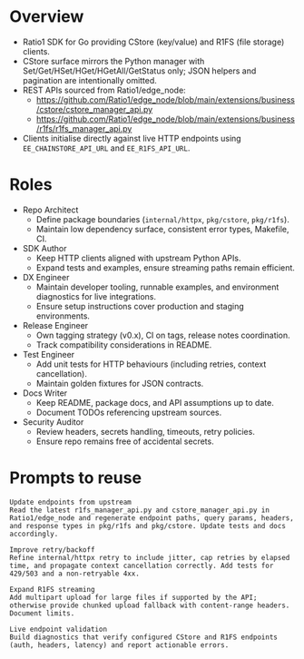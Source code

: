 # Overview
- Ratio1 SDK for Go providing CStore (key/value) and R1FS (file storage) clients.
- CStore surface mirrors the Python manager with Set/Get/HSet/HGet/HGetAll/GetStatus only; JSON helpers and pagination are intentionally omitted.
- REST APIs sourced from Ratio1/edge_node:
  - https://github.com/Ratio1/edge_node/blob/main/extensions/business/cstore/cstore_manager_api.py
  - https://github.com/Ratio1/edge_node/blob/main/extensions/business/r1fs/r1fs_manager_api.py
- Clients initialise directly against live HTTP endpoints using `EE_CHAINSTORE_API_URL` and `EE_R1FS_API_URL`.

# Roles
- Repo Architect
  - Define package boundaries (`internal/httpx`, `pkg/cstore`, `pkg/r1fs`).
  - Maintain low dependency surface, consistent error types, Makefile, CI.
- SDK Author
  - Keep HTTP clients aligned with upstream Python APIs.
  - Expand tests and examples, ensure streaming paths remain efficient.
- DX Engineer
  - Maintain developer tooling, runnable examples, and environment diagnostics for live integrations.
  - Ensure setup instructions cover production and staging environments.
- Release Engineer
  - Own tagging strategy (v0.x), CI on tags, release notes coordination.
  - Track compatibility considerations in README.
- Test Engineer
  - Add unit tests for HTTP behaviours (including retries, context cancellation).
  - Maintain golden fixtures for JSON contracts.
- Docs Writer
  - Keep README, package docs, and API assumptions up to date.
  - Document TODOs referencing upstream sources.
- Security Auditor
  - Review headers, secrets handling, timeouts, retry policies.
  - Ensure repo remains free of accidental secrets.

# Prompts to reuse
```
Update endpoints from upstream
Read the latest r1fs_manager_api.py and cstore_manager_api.py in Ratio1/edge_node and regenerate endpoint paths, query params, headers, and response types in pkg/r1fs and pkg/cstore. Update tests and docs accordingly.
```
```
Improve retry/backoff
Refine internal/httpx retry to include jitter, cap retries by elapsed time, and propagate context cancellation correctly. Add tests for 429/503 and a non-retryable 4xx.
```
```
Expand R1FS streaming
Add multipart upload for large files if supported by the API; otherwise provide chunked upload fallback with content-range headers. Document limits.
```
```
Live endpoint validation
Build diagnostics that verify configured CStore and R1FS endpoints (auth, headers, latency) and report actionable errors.
```

